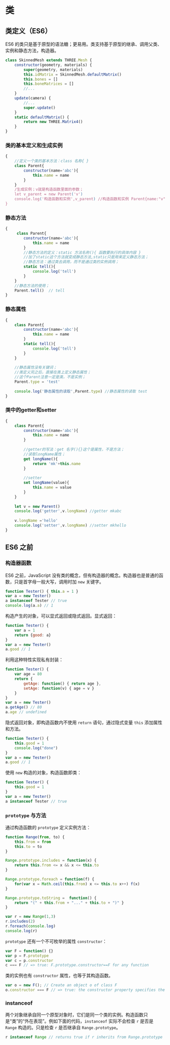 # 类

## 类定义（ES6）

ES6 的类只是基于原型的语法糖；更易用。类支持基于原型的继承、调用父类、实例和静态方法，构造器。

```javascript
class SkinnedMesh extends THREE.Mesh {
    constructor(geometry, materials) {
        super(geometry, materials)
        this.idMatrix = SkinnedMesh.defaultMatrix()
        this.bones = []
        this.boneMatrices = []
        //...
    }
    update(camera) {
        //...
        super.update()
    }
    static defaultMatrix() {
        return new THREE.Matrix4()
    }
}
```

### 类的基本定义和生成实例

```javascript
{
    //定义一个类的基本方法：class 名称{ }
    class Parent{
        constructor(name='abc'){
            this.name = name
        }
	}   
    /生成实例；v就是构造函数里面的参数；
    let v_parent = new Parent('v')
    console.log('构造函数和实例',v_parent) //构造函数和实例 Parent{name:"v"}
}
```

### 静态方法

```javascript
{
     class Parent{
        constructor(name='abc'){
            this.name = name
        }        
        //静态方法的定义：static 方法名称(){ 函数要执行的具体内容 }
        //加了static这个方法就变成静态方法,static只是用来定义静态方法；
        //静态方法：通过类去调用，而不是通过类的实例调用；
        static tell(){
            console.log('tell')
        }
    }   
    //静态方法的使用；
    Parent.tell()  // tell
}
```

### 静态属性

```javascript
{
    class Parent{
        constructor(name='abc'){
            this.name = name
        }        
        static tell(){
            console.log('tell')
        }    
	}
    
    //静态属性没有关键词；
    //类定义完之后，直接在类上定义静态属性；
    //这个Parent注意一定是类，不是实例；
    Parent.type = 'test'
    
    console.log('静态属性的读取',Parent.type) //静态属性的读取 test  
}
```

### 类中的getter和setter

```javascript
{
    class Parent{
        constructor(name='abc'){
            this.name = name
        }
    
        //getter的写法：get 名字(){}这个是属性，不是方法；
        //读取longName属性；
        get longName(){
            return 'mk'+this.name
        }
    
        //setter
        set longName(value){
            this.name = value
        }
    }
    
    let v = new Parent()
    console.log('getter',v.longName) //getter mkabc
    
    v.longName ='hello'
    console.log('setter',v.longName) //setter mkhello
}
```



## ES6 之前

### 构造器函数

ES6 之前，JavaScript 没有类的概念，但有构造器的概念。构造器也是普通的函数，只是首字母一般大写，调用时加 `new` 关键字。

```javascript
function Tester() { this.a = 1 }
var a = new Tester()
a instanceof Tester // true
console.log(a.a) // 1
```

构造产生的对象，可以显式返回或隐式返回。显式返回：

```javascript
function Tester() {
    var a = 1
    return {good: a}
}
var a = new Tester()
a.good // 1
```

利用这种特性实现私有封装：

```javascript
function Tester() {
    var age = 80
    return {
        getAge: function() { return age },
        setAge: function(v) { age = v }
    }
}
var a = new Tester()
a.getAge() // 80
a.age // undefined
```

隐式返回对象，即构造函数内不使用 `return` 语句，通过隐式变量 `this` 添加属性和方法。

```javascript
function Tester() {
    this.good = 1
    console.log("done")
}
var a = new Tester()
a.good // 1
```

使用 `new` 构造的对象，构造函数即类：

```javascript
function Tester() {
    this.good = 1
}
var a = new Tester()
a instanceof Tester // true
```

### `prototype` 与方法

通过构造函数的 `prototype` 定义实例方法：

```javascript
function Range(from, to) {
    this.from = from
    this.to = to
}

Range.prototype.includes = function(x) {
    return this.from <= x && x <= this.to
}

Range.prototype.foreach = function(f) {
    for(var x = Math.ceil(this.from) x <= this.to x++) f(x)
}

Range.prototype.toString =  function() {
    return "(" + this.from + "..." + this.to + ")" }
}

var r = new Range(1,3)
r.includes(2)
r.foreach(console.log)
console.log(r)
```

`prototype` 还有一个不可枚举的属性 `constructor`：

```javascript
var F = function() {}
var p = F.prototype
var c = p.constructor
c === F // => true: F.prototype.constructor==F for any function
```

类的实例也有 `constructor` 属性，也等于其构造函数。

```javascript
var o = new F(); // Create an object o of class F
o.constructor === F // => true: the constructor property specifies the class
```

### instanceof

两个对象继承自同一个原型对象时，它们是同一个类的实例。构造函数只是“类”的“外在表现”。例如下面的代码，`instanceof` 实际不会检查 `r` 是否是 `Range` 构造的。只是检查 `r` 是否继承自 `Range.prototype`。

```javascript
r instanceof Range // returns true if r inherits from Range.prototype
```